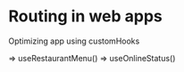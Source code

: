 # Routing in web apps

Optimizing app using customHooks

=> useRestaurantMenu()
=> useOnlineStatus()